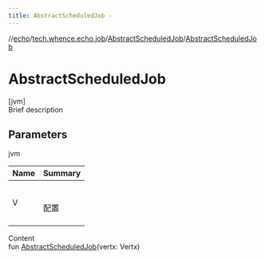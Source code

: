 ```yaml
---
title: AbstractScheduledJob -
---
```

//[echo](../../index.md)/[tech.whence.echo.job](../index.md)/[AbstractScheduledJob](index.md)/[AbstractScheduledJob](-abstract-scheduled-job.md)



# AbstractScheduledJob  
[jvm]  
Brief description  


## Parameters  
  
jvm  
  
|  Name|  Summary| 
|---|---|
| V| <br><br>配置<br><br>
  
  
Content  
fun [AbstractScheduledJob](-abstract-scheduled-job.md)(vertx: Vertx)  



